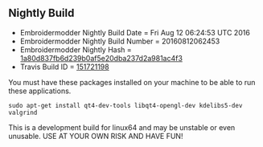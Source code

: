 
Nightly Build
------------------------------

* Embroidermodder Nightly Build Date = Fri Aug 12 06:24:53 UTC 2016
* Embroidermodder Nightly Build Number = 20160812062453
* Embroidermodder Nightly Hash = [1a80d837fb6d239b0af5e20dba237d2a981ac4f3](https://github.com/Embroidermodder/Embroidermodder/commit/1a80d837fb6d239b0af5e20dba237d2a981ac4f3)
* Travis Build ID = [151721198](https://travis-ci.org/Embroidermodder/Embroidermodder/builds/151721198)

You must have these packages installed on your machine to be able to run these applications.
```
sudo apt-get install qt4-dev-tools libqt4-opengl-dev kdelibs5-dev valgrind
```

This is a development build for linux64 and may be unstable or even unusable.
USE AT YOUR OWN RISK AND HAVE FUN!

